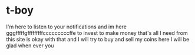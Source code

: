 # t-boy
I'm here to listen  to your notifications and im here gggfffffgfffffffffcccccccccffe to invest to make money that's all I need from this site is okay with that and I will try to buy and sell my coins here  I will be glad when ever you 
